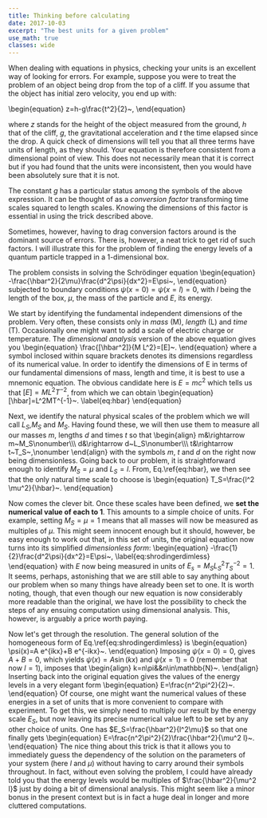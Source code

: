 ```yaml
---
title: Thinking before calculating
date: 2017-10-03
excerpt: "The best units for a given problem"
use_math: true
classes: wide
---
```


When dealing with equations in physics, checking your units is an excellent way of looking for errors. For example, suppose you were to treat the problem of an object being drop from the top of a cliff. If you assume that the object has initial zero velocity, you end up with:

\begin{equation}
z=h-g\frac{t^2}{2}~,
\end{equation}

where $z$ stands for the height of the object measured from the ground, $h$ that of the cliff, $g$, the gravitational acceleration and $t$ the time elapsed since the drop. A quick check of dimensions will tell you that all three terms have units of length, as they should. Your equation is therefore consistent from a dimensional point of view. This does not necessarily mean that it is correct but if you had found that the units were inconsistent, then you would have been absolutely sure that it is not.

The constant $g$ has a particular status among the symbols of the above expression. It can be thought of as a *conversion factor* transforming time scales squared to length scales. Knowing the dimensions of this factor is essential in using the trick described above.

Sometimes, however, having to drag conversion factors around is the dominant source of errors. There is, however, a neat trick to get rid of such factors. I will illustrate this for the problem of finding the energy levels of a quantum particle trapped in a 1-dimensional box.

The problem consists in solving the Schrödinger equation
\begin{equation}
-\frac{\hbar^2}{2\mu}\frac{d^2\psi}{dx^2}=E\psi~,
\end{equation}
subjected to boundary conditions $\psi(x=0)=\psi(x=l)=0$, with $l$ being the length of the box, $\mu$, the mass of the particle and $E$, its energy.

We start by identifying the fundamental independent dimensions of the problem. Very often, these consists only in *mass* (M), *length* (L) and *time* (T). Occasionally one might want to add a scale of electric charge or temperature. The *dimensional analysis* version of the above equation gives you
\begin{equation}
\frac{[\hbar^2]}{M L^2}=[E]~.
\end{equation}
where a symbol inclosed within square brackets denotes its dimensions regardless of its numerical value. In order to identify the dimensions of E in terms of our fundamental dimensions of mass, length and time, it is best to use a mnemonic equation. The obvious candidate here is $E=mc^2$ which tells us that $[E]=M L^2T^{-2}$, from which we can obtain
\begin{equation}
[\hbar]=L^2MT^{-1}~.
\label{eq:hbar}
\end{equation}

Next, we identify the natural physical scales of the problem which we will call $L_S$,$M_S$ and $M_S$. Having found these, we will then use them to measure all our masses $m$, lengths $d$ and times $t$ so that
\begin{align}
m&\rightarrow m~M_S\nonumber\\\\\\
d&\rightarrow d~L_S\nonumber\\\\\\
t&\rightarrow t~T_S~,\nonumber
\end{align}
with the symbols $m$, $t$ and $d$ on the right now being dimensionless.
Going back to our problem, it is straightforward enough to identify $M_S=\mu$ and $L_S=l$. From, Eq.\ref{eq:hbar}, we then see that the only natural time scale to choose is
\begin{equation}
T_S=\frac{l^2 \mu^2}{\hbar}~.
\end{equation}

Now comes the clever bit. Once these scales have been defined, we **set the numerical value of each to $1$**. This amounts to a simple choice of units. For example, setting $M_S=\mu=1$ means that all masses will now be measured as multiples of $\mu$. This might seem innocent enough but it should, however, be easy enough to work out that, in this set of units, the original equation now turns into its simplified *dimensionless form*:
\begin{equation}
-\frac{1}{2}\frac{d^2\psi}{dx^2}=E\psi~,
\label{eq:shrodingerdimless}
\end{equation}
with $E$ now being measured in units of $E_s=M_S L_S^2 T_S^{-2}=1$. It seems, perhaps, astonishing that we are still able to say anything about our problem when so many things have already been set to one. It is worth noting, though, that even though our new equation is now considerably more readable than the original, we have lost the possibility to check the steps of any ensuing computation using dimensional analysis. This, however, is arguably a price worth paying.

Now let's get through the resolution. The general solution of the homogeneous form of Eq.\ref{eq:shrodingerdimless} is
\begin{equation}
\psi(x)=A e^{ikx}+B e^{-ikx}~.
\end{equation}
Imposing $\psi(x=0)=0$, gives $A+B=0$, which yields $\psi(x)=A \sin(kx)$ and $\psi(x=1)=0$ (remember that now $l=1$), imposes that
\begin{align}
k=n\pi&&n\in\mathbb{N}~.
\end{align}
Inserting back into the original equation gives the values of the energy levels in a very elegant form
\begin{equation}
E=\frac{n^2\pi^2}{2}~.
\end{equation}
Of course, one might want the numerical values of these energies in a set of units that is more convenient to compare with experiment. To get this, we simply need to multiply our result by the energy scale $E_S$, but now leaving its precise numerical value left to be set by any other choice of units. One has $E_S=\frac{\hbar^2}{l^2\mu}$ so that one finally gets
\begin{equation}
E=\frac{n^2\pi^2}{2}\frac{\hbar^2}{\mu^2 l}~.
\end{equation}
The nice thing about this trick is that it allows you to immediately guess the dependency of the solution on the parameters of your system (here $l$ and $\mu$) without having to carry around their symbols throughout. In fact, without even solving the problem, I could have already told you that the energy levels would be multiples of $\frac{\hbar^2}{\mu^2 l}$ just by doing a bit of dimensional analysis. This might seem like a minor bonus in the present context but is in fact a huge deal in longer and more cluttered computations.

